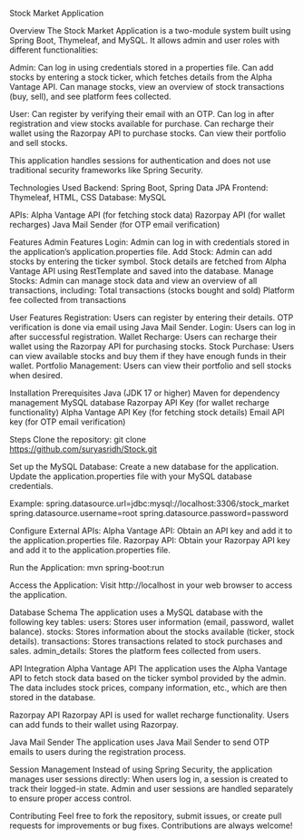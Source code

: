 Stock Market Application

Overview The Stock Market Application is a two-module system built using Spring Boot, Thymeleaf, and MySQL. It allows admin and user roles with different functionalities:

Admin: Can log in using credentials stored in a properties file. Can add stocks by entering a stock ticker, which fetches details from the Alpha Vantage API. Can manage stocks, view an overview of stock transactions (buy, sell), and see platform fees collected.

User: Can register by verifying their email with an OTP. Can log in after registration and view stocks available for purchase. Can recharge their wallet using the Razorpay API to purchase stocks. Can view their portfolio and sell stocks.

This application handles sessions for authentication and does not use traditional security frameworks like Spring Security.

Technologies Used Backend: Spring Boot, Spring Data JPA Frontend: Thymeleaf, HTML, CSS Database: MySQL

APIs: Alpha Vantage API (for fetching stock data) Razorpay API (for wallet recharges) Java Mail Sender (for OTP email verification)

Features Admin Features Login: Admin can log in with credentials stored in the application’s application.properties file. Add Stock: Admin can add stocks by entering the ticker symbol. Stock details are fetched from Alpha Vantage API using RestTemplate and saved into the database. Manage Stocks: Admin can manage stock data and view an overview of all transactions, including: Total transactions (stocks bought and sold) Platform fee collected from transactions

User Features Registration: Users can register by entering their details. OTP verification is done via email using Java Mail Sender. Login: Users can log in after successful registration. Wallet Recharge: Users can recharge their wallet using the Razorpay API for purchasing stocks. Stock Purchase: Users can view available stocks and buy them if they have enough funds in their wallet. Portfolio Management: Users can view their portfolio and sell stocks when desired.

Installation Prerequisites Java (JDK 17 or higher) Maven for dependency management MySQL database Razorpay API Key (for wallet recharge functionality) Alpha Vantage API Key (for fetching stock details) Email API key (for OTP email verification)

Steps Clone the repository: git clone https://github.com/suryasridh/Stock.git

Set up the MySQL Database: Create a new database for the application. Update the application.properties file with your MySQL database credentials.

Example: spring.datasource.url=jdbc:mysql://localhost:3306/stock_market spring.datasource.username=root spring.datasource.password=password

Configure External APIs: Alpha Vantage API: Obtain an API key and add it to the application.properties file. Razorpay API: Obtain your Razorpay API key and add it to the application.properties file.

Run the Application: mvn spring-boot:run

Access the Application: Visit http://localhost in your web browser to access the application.

Database Schema The application uses a MySQL database with the following key tables: users: Stores user information (email, password, wallet balance). stocks: Stores information about the stocks available (ticker, stock details). transactions: Stores transactions related to stock purchases and sales. admin_details: Stores the platform fees collected from users.

API Integration Alpha Vantage API The application uses the Alpha Vantage API to fetch stock data based on the ticker symbol provided by the admin. The data includes stock prices, company information, etc., which are then stored in the database.

Razorpay API Razorpay API is used for wallet recharge functionality. Users can add funds to their wallet using Razorpay.

Java Mail Sender The application uses Java Mail Sender to send OTP emails to users during the registration process.

Session Management Instead of using Spring Security, the application manages user sessions directly: When users log in, a session is created to track their logged-in state. Admin and user sessions are handled separately to ensure proper access control.

Contributing Feel free to fork the repository, submit issues, or create pull requests for improvements or bug fixes. Contributions are always welcome!
